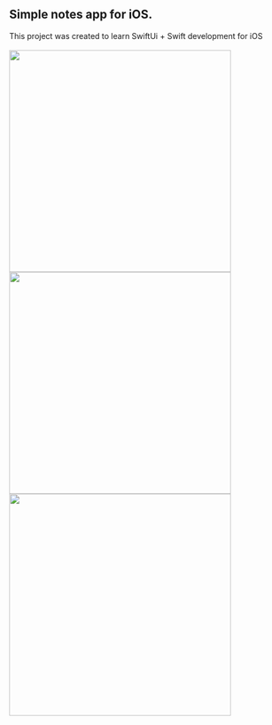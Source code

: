 ## Simple notes app for iOS.
This project was created to learn SwiftUi + Swift development for iOS
<br><br>
<img src="https://github.com/kotleni/notes-ios/blob/master/images/screen1.png?raw=true" width=400/><br>
<img src="https://github.com/kotleni/notes-ios/blob/master/images/screen2.png?raw=true" width=400/><br>
<img src="https://github.com/kotleni/notes-ios/blob/master/images/screen3.png?raw=true" width=400/>

